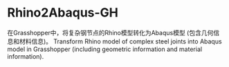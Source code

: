 # Rhino2Abaqus-GH
在Grasshopper中，将复杂钢节点的Rhino模型转化为Abaqus模型 (包含几何信息和材料信息)。
Transform Rhino model of complex steel joints into Abaqus model in Grasshopper (including geometric information and material information).

